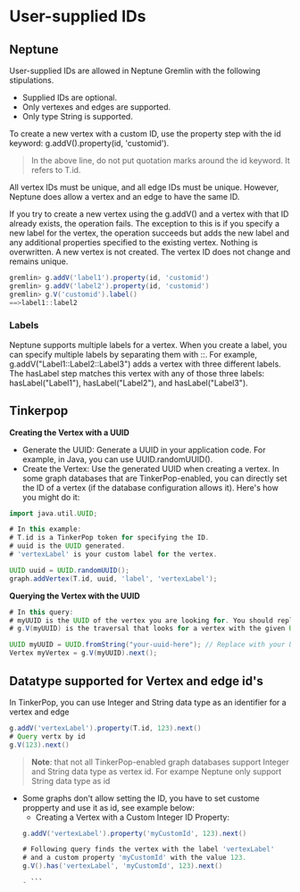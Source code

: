 # User-supplied IDs

## Neptune
User-supplied IDs are allowed in Neptune Gremlin with the following stipulations.
- Supplied IDs are optional.
- Only vertexes and edges are supported.
- Only type String is supported.

To create a new vertex with a custom ID, use the property step with the id keyword: g.addV().property(id, 'customid').
> In the above line, do not put quotation marks around the id keyword. It refers to T.id.

All vertex IDs must be unique, and all edge IDs must be unique. However, Neptune does allow a vertex and an edge to have the same ID.

If you try to create a new vertex using the g.addV() and a vertex with that ID already exists, the operation fails. The exception to this is if you specify a new label for the vertex, the operation succeeds but adds the new label and any additional properties specified to the existing vertex. Nothing is overwritten. A new vertex is not created. The vertex ID does not change and remains unique.

```groovy
gremlin> g.addV('label1').property(id, 'customid')
gremlin> g.addV('label2').property(id, 'customid')
gremlin> g.V('customid').label()
==>label1::label2
```

### Labels
Neptune supports multiple labels for a vertex. When you create a label, you can specify multiple labels by separating them with ::. For example, g.addV("Label1::Label2::Label3") adds a vertex with three different labels. The hasLabel step matches this vertex with any of those three labels: hasLabel("Label1"), hasLabel("Label2"), and hasLabel("Label3").


## Tinkerpop
**Creating the Vertex with a UUID**
- Generate the UUID: Generate a UUID in your application code. For example, in Java, you can use UUID.randomUUID().
- Create the Vertex: Use the generated UUID when creating a vertex. In some graph databases that are TinkerPop-enabled, you can directly set the ID of a vertex (if the database configuration allows it). Here's how you might do it:
```groovy
import java.util.UUID;

# In this example:
# T.id is a TinkerPop token for specifying the ID.
# uuid is the UUID generated.
# 'vertexLabel' is your custom label for the vertex.

UUID uuid = UUID.randomUUID();
graph.addVertex(T.id, uuid, 'label', 'vertexLabel');
```
**Querying the Vertex with the UUID**
```groovy
# In this query:
# myUUID is the UUID of the vertex you are looking for. You should replace "your-uuid-here" with the actual UUID string.
# g.V(myUUID) is the traversal that looks for a vertex with the given UUID.

UUID myUUID = UUID.fromString("your-uuid-here"); // Replace with your UUID
Vertex myVertex = g.V(myUUID).next();

```

## Datatype supported for Vertex and edge id's
In TinkerPop, you can use Integer and String data type as an identifier for a vertex and edge
```groovy
g.addV('vertexLabel').property(T.id, 123).next()
# Query vertx by id
g.V(123).next()
```

> **Note**: that not all TinkerPop-enabled graph databases  support Integer and 
> String data type as vertex id. For exampe Neptune only support String data type as id

- Some graphs don't allow setting the ID, you have to  set custome propperty and use it as id, see example below:
  - Creating a Vertex with a Custom Integer ID Property:
  ```groovy
  g.addV('vertexLabel').property('myCustomId', 123).next()
  
  # Following query finds the vertex with the label 'vertexLabel'
  # and a custom property 'myCustomId' with the value 123.
  g.V().has('vertexLabel', 'myCustomId', 123).next()

  - ```